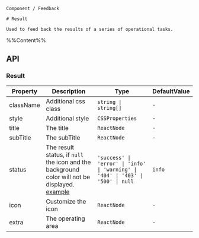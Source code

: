 `````
Component / Feedback

# Result

Used to feed back the results of a series of operational tasks.
`````

%%Content%%

## API

### Result

|Property|Description|Type|DefaultValue|
|---|---|---|---|
|className|Additional css class|`string \| string[]`|`-`|
|style|Additional style|`CSSProperties`|`-`|
|title|The title|`ReactNode`|`-`|
|subTitle|The subTitle|`ReactNode`|`-`|
|status|The result status, if `null` the icon and the background color will not be displayed. [example](/react/en-US/components/result#custom-icon)|`'success' \| 'error' \| 'info' \| 'warning' \| '404' \| '403' \| '500' \| null`|`info`|
|icon|Customize the icon|`ReactNode`|`-`|
|extra|The operating area|`ReactNode`|`-`|

